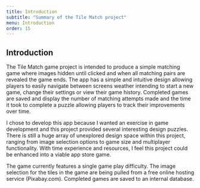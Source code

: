 ```yaml
---
title: Introduction
subtitle: "Summary of the Tile Match project"
menu: Introduction
order: 15
---
```


## Introduction

The Tile Match game project is intended to produce a simple matching game where images hidden until clicked and when all matching pairs are revealed the game ends. The app has a simple and intuitive design allowing players to easily navigate between screens weather intending to start a new game, change their settings or view their game history. Completed games are saved and display the number of matching attempts made and the time it took to complete a puzzle allowing players to track their improvements over time.

I chose to develop this app because I wanted an exercise in game development and this project provided several interesting design puzzles. There is still a huge array of unexplored design space within this project, ranging from image selection options to game size and multiplayer functionality. With time experience and resources, I feel this project could be enhanced into a viable app store game.

The game currently features a single game play difficulty. The image selection for the tiles in the game are being pulled from a free online hosting service (Pixabay.com). Completed games are saved to an internal database.